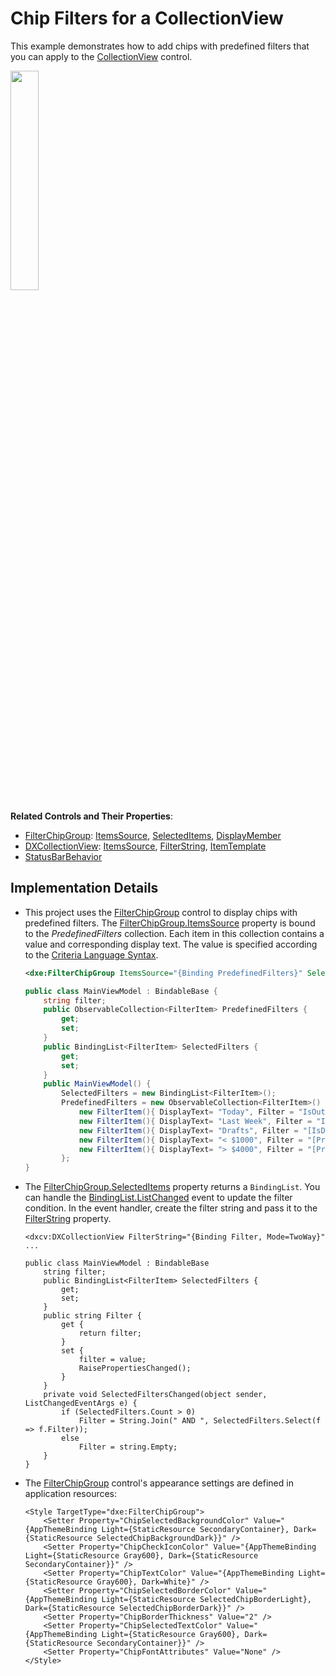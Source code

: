 # Chip Filters for a CollectionView

This example demonstrates how to add chips with predefined filters that you can apply to the [CollectionView](https://docs.devexpress.com/MAUI/403324) control.

<img src="https://github.com/DevExpress-Examples/maui-collection-view/assets/12169834/17c8eb59-f0fd-4d65-a16d-b36d09eb12a3" width="30%"/>

**Related Controls and Their Properties**: 
* [FilterChipGroup](https://docs.devexpress.com/MAUI/DevExpress.Maui.Editors.FilterChipGroup): [ItemsSource](https://docs.devexpress.com/MAUI/DevExpress.Maui.Editors.ChipGroup.ItemsSource), [SelectedItems](https://docs.devexpress.com/MAUI/DevExpress.Maui.Editors.FilterChipGroup.SelectedItems), [DisplayMember](https://docs.devexpress.com/MAUI/DevExpress.Maui.Editors.ChipGroup.DisplayMember)
* [DXCollectionView](https://docs.devexpress.com/MAUI/403324): [ItemsSource](https://docs.devexpress.com/MAUI/DevExpress.Maui.CollectionView.DXCollectionView.ItemsSource), [FilterString](https://docs.devexpress.com/MAUI/DevExpress.Maui.CollectionView.DXCollectionView.FilterString), [ItemTemplate](https://docs.devexpress.com/MAUI/DevExpress.Maui.CollectionView.DXCollectionView.ItemTemplate)
* [StatusBarBehavior](https://learn.microsoft.com/en-us/dotnet/communitytoolkit/maui/behaviors/statusbar-behavior)

## Implementation Details

* This project uses the [FilterChipGroup](https://docs.devexpress.com/MAUI/DevExpress.Maui.Editors.FilterChipGroup) control to display chips with predefined filters. The [FilterChipGroup.ItemsSource](https://docs.devexpress.com/MAUI/DevExpress.Maui.Editors.ChipGroup.ItemsSource) property is bound to the *PredefinedFilters* collection. Each item in this collection contains a value and corresponding display text. The value is specified according to the [Criteria Language Syntax](https://docs.devexpress.com/CoreLibraries/4928/devexpress-data-library/criteria-language-syntax).

    ```xml
    <dxe:FilterChipGroup ItemsSource="{Binding PredefinedFilters}" SelectedItems="{Binding SelectedFilters, Mode=TwoWay}"
    ```

    ```csharp
    public class MainViewModel : BindableBase {
        string filter;
        public ObservableCollection<FilterItem> PredefinedFilters {
            get;
            set;
        }
        public BindingList<FilterItem> SelectedFilters {
            get;
            set;
        }
        public MainViewModel() {
            SelectedFilters = new BindingList<FilterItem>();
            PredefinedFilters = new ObservableCollection<FilterItem>() {
                new FilterItem(){ DisplayText= "Today", Filter = "IsOutlookIntervalToday([CreatedDate])" },
                new FilterItem(){ DisplayText= "Last Week", Filter = "IsThisWeek([CreatedDate])" },
                new FilterItem(){ DisplayText= "Drafts", Filter = "[IsDraft] == True" },
                new FilterItem(){ DisplayText= "< $1000", Filter = "[Price] < 1000" },
                new FilterItem(){ DisplayText= "> $4000", Filter = "[Price] > 4000" },
            };
    }
    ```

* The [FilterChipGroup.SelectedItems](https://docs.devexpress.com/MAUI/DevExpress.Maui.Editors.FilterChipGroup.SelectedItems) property returns a `BindingList`. You can handle the [BindingList.ListChanged](https://learn.microsoft.com/en-us/dotnet/api/system.componentmodel.bindinglist-1.listchanged) event to update the filter condition. In the event handler, create the filter string and pass it to the [FilterString](https://docs.devexpress.com/MAUI/DevExpress.Maui.CollectionView.DXCollectionView.FilterString) property.

    ```xaml
    <dxcv:DXCollectionView FilterString="{Binding Filter, Mode=TwoWay}" ... 
    ```

    ```
    public class MainViewModel : BindableBase 
        string filter;
        public BindingList<FilterItem> SelectedFilters {
            get;
            set;
        }
        public string Filter {
            get {
                return filter;
            }
            set {
                filter = value;
                RaisePropertiesChanged();
            }
        }
        private void SelectedFiltersChanged(object sender, ListChangedEventArgs e) {
            if (SelectedFilters.Count > 0)
                Filter = String.Join(" AND ", SelectedFilters.Select(f => f.Filter));
            else
                Filter = string.Empty;
        }
    }
    ```

* The [FilterChipGroup](https://docs.devexpress.com/MAUI/DevExpress.Maui.Editors.FilterChipGroup) control's appearance settings are defined in application resources:

    ```
    <Style TargetType="dxe:FilterChipGroup">
        <Setter Property="ChipSelectedBackgroundColor" Value="{AppThemeBinding Light={StaticResource SecondaryContainer}, Dark={StaticResource SelectedChipBackgroundDark}}" />
        <Setter Property="ChipCheckIconColor" Value="{AppThemeBinding Light={StaticResource Gray600}, Dark={StaticResource SecondaryContainer}}" />
        <Setter Property="ChipTextColor" Value="{AppThemeBinding Light={StaticResource Gray600}, Dark=White}" />
        <Setter Property="ChipSelectedBorderColor" Value="{AppThemeBinding Light={StaticResource SelectedChipBorderLight}, Dark={StaticResource SelectedChipBorderDark}}" />
        <Setter Property="ChipBorderThickness" Value="2" />
        <Setter Property="ChipSelectedTextColor" Value="{AppThemeBinding Light={StaticResource Gray600}, Dark={StaticResource SecondaryContainer}}" />
        <Setter Property="ChipFontAttributes" Value="None" />
    </Style>
    ```
